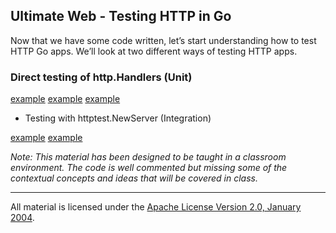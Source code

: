 ## Ultimate Web - Testing HTTP in Go
Now that we have some code written, let’s start understanding how to test HTTP Go apps. We’ll look at two different ways of testing HTTP apps.

### Direct testing of http.Handlers (Unit)

[example](../../../topics/web/testing/example1/unit_test.go)
[example](../../../topics/web/testing/example2/unit_test.go)
[example](../../../topics/web/testing/example3/unit_test.go)

* Testing with httptest.NewServer (Integration)

[example](../../../topics/web/testing/example4/integration_test.go)
[example](../../../topics/web/testing/example5/integration_test.go)

*Note: This material has been designed to be taught in a classroom environment. The code is well commented but missing some of the contextual concepts and ideas that will be covered in class.*

___
All material is licensed under the [Apache License Version 2.0, January 2004](http://www.apache.org/licenses/LICENSE-2.0).
